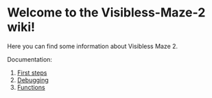 # Welcome to the Visibless-Maze-2 wiki!
Here you can find some information about Visibless Maze 2.

Documentation:
1. [First steps](https://github.com/ProstoArtemka381/Visibless-Maze-2/blob/main/docs/First-Steps.md)
2. [Debugging](https://github.com/ProstoArtemka381/Visibless-Maze-2/blob/main/docs/Debugging.md)
3. [Functions](https://github.com/ProstoArtemka381/Visibless-Maze-2/blob/main/docs/Functions.md)
